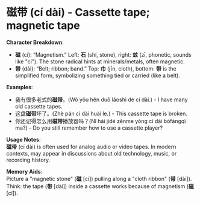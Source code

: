 # **磁带 (cí dài) - Cassette tape; magnetic tape**

**Character Breakdown**:  
- **磁** (cí): “Magnetism.” Left: **石** (shí, stone), right: **兹** (zī, phonetic, sounds like "cí"). The stone radical hints at minerals/metals, often magnetic.  
- **带** (dài): “Belt; ribbon; band.” Top: **巾** (jīn, cloth), bottom: **带** is the simplified form, symbolizing something tied or carried (like a belt).

**Examples**:  
- 我有很多老式的**磁带**。(Wǒ yǒu hěn duō lǎoshì de cí dài.) - I have many old cassette tapes.  
- 这盘**磁带**坏了。(Zhè pán cí dài huài le.) - This cassette tape is broken.  
- 你还记得怎么用**磁带**播放器吗？(Nǐ hái jìdé zěnme yòng cí dài bōfàngqì ma?) - Do you still remember how to use a cassette player?

**Usage Notes**:  
**磁带** (cí dài) is often used for analog audio or video tapes. In modern contexts, may appear in discussions about old technology, music, or recording history.

**Memory Aids**:  
Picture a "magnetic stone" (**磁** [cí]) pulling along a "cloth ribbon" (**带** [dài]). Think: the tape (**带** [dài]) inside a cassette works because of magnetism (**磁** [cí]).